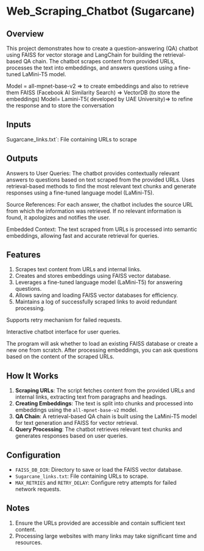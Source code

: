 # Web_Scraping_Chatbot (Sugarcane)

## Overview
This project demonstrates how to create a question-answering (QA) chatbot using FAISS for vector storage and LangChain for building the retrieval-based QA chain. The chatbot scrapes content from provided URLs, processes the text into embeddings, and answers questions using a fine-tuned LaMini-T5 model.

Model = all-mpnet-base-v2 => to create embeddings and also to retrieve them
FAISS (Facebook AI Similarity Search) => VectorDB (to store the embeddings)
Model= Lamini-T5( developed by UAE University)=> to refine the response and to store the conversation

## Inputs
Sugarcane_links.txt`: File containing URLs to scrape

## Outputs
Answers to User Queries:
The chatbot provides contextually relevant answers to questions based on text scraped from the provided URLs.
Uses retrieval-based methods to find the most relevant text chunks and generate responses using a fine-tuned language model (LaMini-T5).

Source References:
For each answer, the chatbot includes the source URL from which the information was retrieved.
If no relevant information is found, it apologizes and notifies the user.

Embedded Context:
The text scraped from URLs is processed into semantic embeddings, allowing fast and accurate retrieval for queries.

## Features
1. Scrapes text content from URLs and internal links.
2. Creates and stores embeddings using FAISS vector database.
3. Leverages a fine-tuned language model (LaMini-T5) for answering questions.
4. Allows saving and loading FAISS vector databases for efficiency.
5. Maintains a log of successfully scraped links to avoid redundant processing.

Supports retry mechanism for failed requests.

Interactive chatbot interface for user queries.

The program will ask whether to load an existing FAISS database or create a new one from scratch.
After processing embeddings, you can ask questions based on the content of the scraped URLs.

## How It Works
1. **Scraping URLs**: The script fetches content from the provided URLs and internal links, extracting text from paragraphs and headings.
2. **Creating Embeddings**: The text is split into chunks and processed into embeddings using the `all-mpnet-base-v2` model.
3. **QA Chain**: A retrieval-based QA chain is built using the LaMini-T5 model for text generation and FAISS for vector retrieval.
4. **Query Processing**: The chatbot retrieves relevant text chunks and generates responses based on user queries.

## Configuration
- `FAISS_DB_DIR`: Directory to save or load the FAISS vector database.
- `Sugarcane_links.txt`: File containing URLs to scrape.
- `MAX_RETRIES` and `RETRY_DELAY`: Configure retry attempts for failed network requests.
  
## Notes
1. Ensure the URLs provided are accessible and contain sufficient text content.
2. Processing large websites with many links may take significant time and resources.
